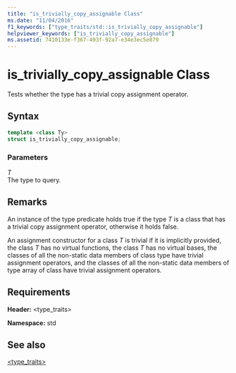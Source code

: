 ```yaml
---
title: "is_trivially_copy_assignable Class"
ms.date: "11/04/2016"
f1_keywords: ["type_traits/std::is_trivially_copy_assignable"]
helpviewer_keywords: ["is_trivially_copy_assignable"]
ms.assetid: 7410133e-f367-493f-92a7-e34e3ec5e879
---
```

# is_trivially_copy_assignable Class

Tests whether the type has a trivial copy assignment operator.

## Syntax

```cpp
template <class Ty>
struct is_trivially_copy_assignable;
```

### Parameters

*T*<br/>
The type to query.

## Remarks

An instance of the type predicate holds true if the type *T* is a class that has a trivial copy assignment operator, otherwise it holds false.

An assignment constructor for a class *T* is trivial if it is implicitly provided, the class *T* has no virtual functions, the class *T* has no virtual bases, the classes of all the non-static data members of class type have trivial assignment operators, and the classes of all the non-static data members of type array of class have trivial assignment operators.

## Requirements

**Header:** \<type_traits>

**Namespace:** std

## See also

[<type_traits>](../standard-library/type-traits.md)<br/>
